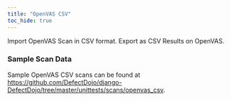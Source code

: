 ```yaml
---
title: "OpenVAS CSV"
toc_hide: true
---
```

Import OpenVAS Scan in CSV format. Export as CSV Results on OpenVAS.

### Sample Scan Data
Sample OpenVAS CSV scans can be found at https://github.com/DefectDojo/django-DefectDojo/tree/master/unittests/scans/openvas_csv.